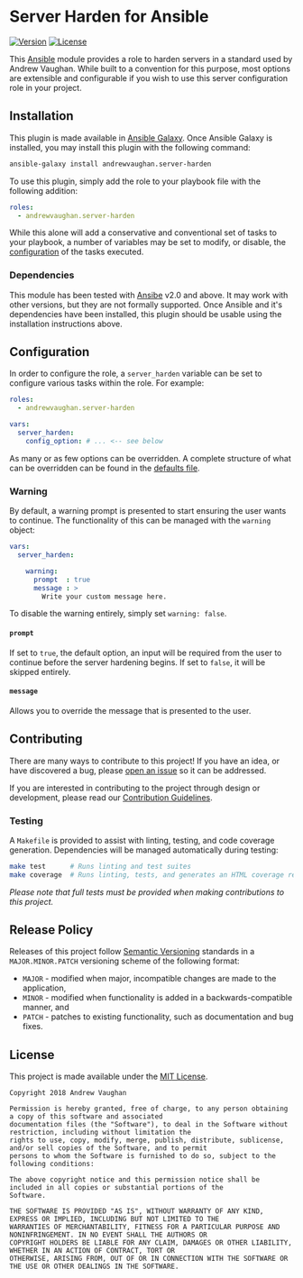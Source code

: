 # Server Harden for Ansible

[![Version][version-image]][github-release]
[![License][license-image]][github-license]

This [Ansible][ansible] module provides a role to harden servers in a standard used by Andrew Vaughan.  While built
to a convention for this purpose, most options are extensible and configurable if you wish to use this server
configuration role in your project.

## Installation

This plugin is made available in [Ansible Galaxy][ansible-galaxy].  Once Ansible Galaxy is installed, you may install
this plugin with the following command:

```bash
ansible-galaxy install andrewvaughan.server-harden
```

To use this plugin, simply add the role to your playbook file with the following addition:

```yml
roles:
  - andrewvaughan.server-harden
```

While this alone will add a conservative and conventional set of tasks to your playbook, a number of variables may be
set to modify, or disable, the [configuration](#configuration) of the tasks executed.

### Dependencies

This module has been tested with [Ansibe][ansible] v2.0 and above.  It may work with other versions, but they are not
formally supported.  Once Ansible and it's dependencies have been installed, this plugin should be usable using the
installation instructions above.

## Configuration

In order to configure the role, a `server_harden` variable can be set to configure various tasks within the role.  For
example:

```yaml
roles:
  - andrewvaughan.server-harden

vars:
  server_harden:
    config_option: # ... <-- see below
```

As many or as few options can be overridden.  A complete structure of what can be overridden can be found in the
[defaults file][var-defaults].

### Warning

By default, a warning prompt is presented to start ensuring the user wants to continue.  The functionality of this
can be managed with the `warning` object:

```yaml
vars:
  server_harden:

    warning:
      prompt  : true
      message : >
        Write your custom message here.
```

To disable the warning entirely, simply set `warning: false`.

#### `prompt`

If set to `true`, the default option, an input will be required from the user to continue before the server hardening
begins.  If set to `false`, it will be skipped entirely.

#### `message`

Allows you to override the message that is presented to the user.

## Contributing

There are many ways to contribute to this project!  If you have an idea, or have discovered a bug, please
[open an issue][github-issue] so it can be addressed.

If you are interested in contributing to the project through design or development, please read our
[Contribution Guidelines][github-contribute].

### Testing

A `Makefile` is provided to assist with linting, testing, and code coverage generation.  Dependencies will be managed
automatically during testing:

```bash
make test      # Runs linting and test suites
make coverage  # Runs linting, tests, and generates an HTML coverage report
```

*Please note that full tests must be provided when making contributions to this project.*

## Release Policy

Releases of this project follow [Semantic Versioning][semver] standards in a `MAJOR.MINOR.PATCH`
versioning scheme of the following format:

* `MAJOR` - modified when major, incompatible changes are made to the application,
* `MINOR` - modified when functionality is added in a backwards-compatible manner, and
* `PATCH` - patches to existing functionality, such as documentation and bug fixes.

## License

This project is made available under the [MIT License][github-license].

```
Copyright 2018 Andrew Vaughan

Permission is hereby granted, free of charge, to any person obtaining a copy of this software and associated
documentation files (the "Software"), to deal in the Software without restriction, including without limitation the
rights to use, copy, modify, merge, publish, distribute, sublicense, and/or sell copies of the Software, and to permit
persons to whom the Software is furnished to do so, subject to the following conditions:

The above copyright notice and this permission notice shall be included in all copies or substantial portions of the
Software.

THE SOFTWARE IS PROVIDED "AS IS", WITHOUT WARRANTY OF ANY KIND, EXPRESS OR IMPLIED, INCLUDING BUT NOT LIMITED TO THE
WARRANTIES OF MERCHANTABILITY, FITNESS FOR A PARTICULAR PURPOSE AND NONINFRINGEMENT. IN NO EVENT SHALL THE AUTHORS OR
COPYRIGHT HOLDERS BE LIABLE FOR ANY CLAIM, DAMAGES OR OTHER LIABILITY, WHETHER IN AN ACTION OF CONTRACT, TORT OR
OTHERWISE, ARISING FROM, OUT OF OR IN CONNECTION WITH THE SOFTWARE OR THE USE OR OTHER DEALINGS IN THE SOFTWARE.
```


[version-image]:     http://img.shields.io/badge/release-1.0.0-blue.svg?style=flat
[license-image]:     http://img.shields.io/badge/license-MIT-blue.svg?style=flat

[github-license]:    https://github.com/andrewvaughan/ansible-role-server-harden/blob/master/LICENSE
[github-contribute]: https://github.com/andrewvaughan/ansible-role-server-harden/blob/master/CONTRIBUTING.md
[github-issue]:      https://github.com/andrewvaughan/ansible-role-server-harden/issues
[github-release]:    https://github.com/andrewvaughan/ansible-role-server-harden/releases

[var-defaults]:      https://github.com/andrewvaughan/ansible-role-server-harden/blob/master/defaults/main.yml

[ansible]:           https://www.ansible.com/
[ansible-galaxy]:    https://galaxy.ansible.com/
[semver]:            http://semver.org/
